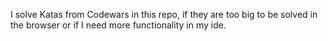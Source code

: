 I solve Katas from Codewars in this repo, if they are too big to be solved in the browser or if I need more functionality in my ide.
